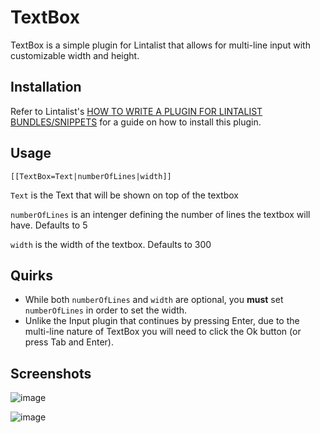 # TextBox

TextBox is a simple plugin for Lintalist that allows for multi-line input with customizable width and height.

## Installation
Refer to Lintalist's [HOW TO WRITE A PLUGIN FOR LINTALIST BUNDLES/SNIPPETS](https://github.com/lintalist/lintalist/blob/master/plugins/readme-howto.txt) for a guide on how to install this plugin.

## Usage
```
[[TextBox=Text|numberOfLines|width]]
```

`Text` is the Text that will be shown on top of the textbox

`numberOfLines` is an intenger defining the number of lines the textbox will have. Defaults to 5

`width` is the width of the textbox. Defaults to 300

## Quirks
- While both `numberOfLines` and `width` are optional, you **must** set `numberOfLines` in order to set the width.
- Unlike the Input plugin that continues by pressing Enter, due to the multi-line nature of TextBox you will need to click the Ok button (or press Tab and Enter).

## Screenshots
![image](https://user-images.githubusercontent.com/10510126/122600924-e567b800-d046-11eb-822a-39c5ddb2fec0.png)

![image](https://user-images.githubusercontent.com/10510126/122600928-e698e500-d046-11eb-905a-4ce169432489.png)

